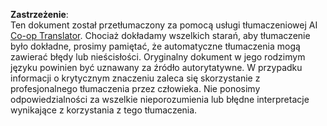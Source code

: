 <!--
CO_OP_TRANSLATOR_METADATA:
{
  "original_hash": "c069d7ff0feca3027f88819355866ca1",
  "translation_date": "2025-03-26T19:16:38+00:00",
  "source_file": "06-building-trustworthy-agents\\README.md",
  "language_code": "pl"
}
-->


**Zastrzeżenie**:  
Ten dokument został przetłumaczony za pomocą usługi tłumaczeniowej AI [Co-op Translator](https://github.com/Azure/co-op-translator). Chociaż dokładamy wszelkich starań, aby tłumaczenie było dokładne, prosimy pamiętać, że automatyczne tłumaczenia mogą zawierać błędy lub nieścisłości. Oryginalny dokument w jego rodzimym języku powinien być uznawany za źródło autorytatywne. W przypadku informacji o krytycznym znaczeniu zaleca się skorzystanie z profesjonalnego tłumaczenia przez człowieka. Nie ponosimy odpowiedzialności za wszelkie nieporozumienia lub błędne interpretacje wynikające z korzystania z tego tłumaczenia.